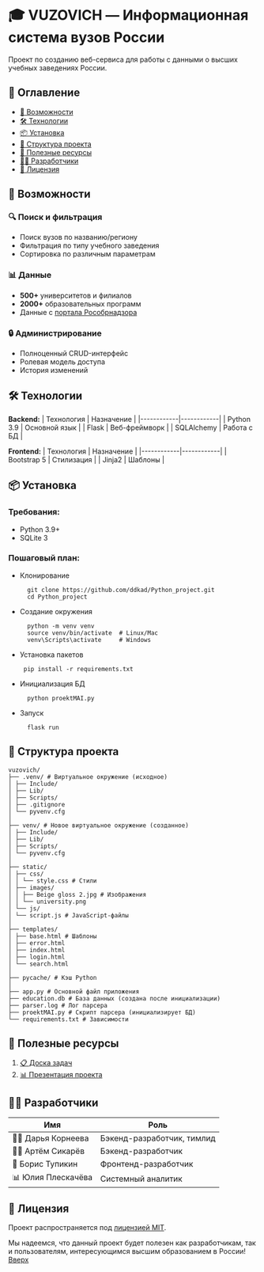 <a id='anchor'></a>
# 🎓 VUZOVICH — Информационная система вузов России

Проект по созданию веб-сервиса для работы с данными о высших учебных заведениях России.

## 📌 Оглавление
- [🚀 Возможности](#возможности)
- [🛠 Технологии](#технологии)
- [📦 Установка](#установка)
- [📂 Структура проекта](#Структура-проекта)
- [📌 Полезные ресурсы](#Полезные-ресурсы)
- [👨‍💻 Разработчики](#Разработчики)
- [📄 Лицензия](#Лицензия)

## 🚀 Возможности <a id="возможности"></a>
### 🔍 Поиск и фильтрация
- Поиск вузов по названию/региону
- Фильтрация по типу учебного заведения
- Сортировка по различным параметрам

### 📊 Данные
- **500+** университетов и филиалов
- **2000+** образовательных программ
- Данные с [портала Рособрнадзора](https://obrnadzor.gov.ru)

### 🔒 Администрирование
- Полноценный CRUD-интерфейс
- Ролевая модель доступа
- История изменений

## 🛠 Технологии <a id="технологии"></a>
**Backend:**
| Технология | Назначение |
|------------|------------|
| Python 3.9 | Основной язык |
| Flask | Веб-фреймворк |
| SQLAlchemy | Работа с БД |

**Frontend:**
| Технология | Назначение |
|------------|------------|
| Bootstrap 5 | Стилизация |
| Jinja2 | Шаблоны |

## 📦 Установка <a id="установка"></a>
### Требования:
- Python 3.9+
- SQLite 3

### Пошаговый план:
- Клонирование
  ```
    git clone https://github.com/ddkad/Python_project.git
    cd Python_project
  ```

- Создание окружения
  ```
    python -m venv venv
    source venv/bin/activate  # Linux/Mac
    venv\Scripts\activate     # Windows
  ```
-  Установка пакетов
   ```
    pip install -r requirements.txt
   ```
- Инициализация БД
  ```
    python proektMAI.py
  ```
- Запуск
  ```
    flask run
  ```
## 📂 Структура проекта <a id="Структура-проекта"></a>  

```
vuzovich/
├── .venv/ # Виртуальное окружение (исходное)
│ ├── Include/
│ ├── Lib/
│ ├── Scripts/
│ ├── .gitignore
│ └── pyvenv.cfg
│
├── venv/ # Новое виртуальное окружение (созданное)
│ ├── Include/
│ ├── Lib/
│ ├── Scripts/
│ └── pyvenv.cfg
│
├── static/
│ ├── css/
│ │ └── style.css # Стили
│ ├── images/
│ │ ├── Beige gloss 2.jpg # Изображения
│ │ └── university.png
│ └── js/
│ └── script.js # JavaScript-файлы
│
├── templates/
│ ├── base.html # Шаблоны
│ ├── error.html
│ ├── index.html
│ ├── login.html
│ └── search.html
│
├── pycache/ # Кэш Python
│
├── app.py # Основной файл приложения
├── education.db # База данных (создана после инициализации)
├── parser.log # Лог парсера
├── proektMAI.py # Скрипт парсера (инициализирует БД)
└── requirements.txt # Зависимости
```
## 📌 Полезные ресурсы  <a id="Полезные-ресурсы"></a>

1. [📋 Доска задач](https://ru.yougile.com/team/9af7677c4199/Python-project/Первые-шаги#PYT-84)   
2. [📊 Презентация проекта](https://ru.docworkspace.com/d/sIMOimOFohq2uwQY) 

## 👨‍💻 Разработчики <a id="Разработчики"></a>
| Имя               | Роль                          
|--------------------|-------------------------------
| 🧑‍💻 Дарья Корнеева | Бэкенд-разработчик, тимлид 
| 👨‍💻 Артём Сикарёв  | Бэкенд-разработчик         
| 🎨 Борис Тупикин   | Фронтенд-разработчик       
| 📊 Юлия Плескачёва | Системный аналитик   

## 📄 Лицензия <a id="Лицензия"></a>
Проект распространяется под [лицензией MIT](LICENSE). 

Мы надеемся, что данный проект будет полезен как разработчикам, так и пользователям, интересующимся высшим образованием в России!
[Вверх](#anchor)

